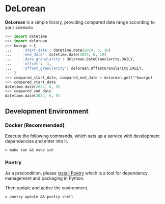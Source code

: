 # DeLorean

**DeLorean** is a simple library, providing compared date range according to your scenario

```python
>>> import datetime
>>> import delorean
>>> kwargs = {
...     'start_date': datetime.date(2024, 6, 10)
...     'end_date': datetime.date(2024, 6, 10)
...     'date_granularity': delorean.DateGranularity.DAILY,
...     'offset': -1,
...     'offset_granularity': delorean.OffsetGranularity.DAILY,
... }
>>> compared_start_date, compared_end_date = delorean.get(**kwargs)
>>> compared_start_date
datetime.date(2024, 6, 9)
>>> compared_end_date
datetime.date(2024, 6, 9)
```

## Development Environment
### Docker (Recommended)
Execute the following commands, which sets up a service with development dependencies and enter into it.
```shell
> make run && make ssh
```
### Poetry
As a precondition, please [install Poetry](https://python-poetry.org/docs/1.7/#installation) which is a tool for dependency management and packaging in Python.

Then update and active the environment.
```shell
> poetry update && poetry shell
```

